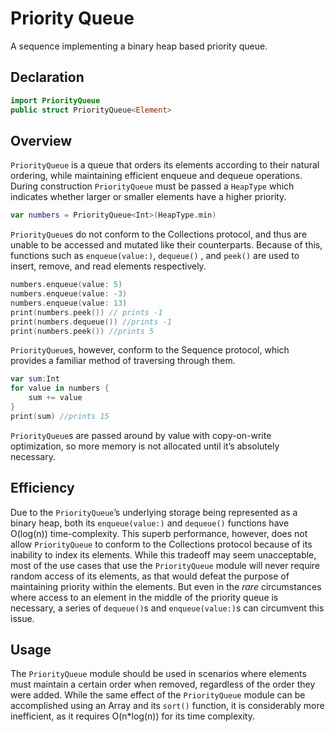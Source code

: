 # Priority Queue
A sequence implementing a binary heap based priority queue.

## Declaration
```swift
import PriorityQueue
public struct PriorityQueue<Element>
```

## Overview
`PriorityQueue` is a queue that orders its elements according to their natural ordering, while maintaining efficient enqueue and dequeue operations. During construction `PriorityQueue` must be passed a `HeapType` which indicates whether larger or smaller elements have a higher priority. 

```swift
var numbers = PriorityQueue<Int>(HeapType.min)
```

`PriorityQueue`s do not conform to the Collections protocol, and thus are unable to be accessed and mutated like their counterparts. Because of this, functions such as `enqueue(value:)`, `dequeue()` , and `peek()` are used to insert, remove, and read elements respectively. 

```swift
numbers.enqueue(value: 5)
numbers.enqueue(value: -3)
numbers.enqueue(value: 13)
print(numbers.peek()) // prints -1
print(numbers.dequeue()) //prints -1
print(numbers.peek()) //prints 5
```

`PriorityQueue`s, however, conform to the Sequence protocol, which provides a familiar method of traversing through them.

```swift
var sum:Int
for value in numbers {
	sum += value
}
print(sum) //prints 15
```

`PriorityQueue`s are passed around by value with copy-on-write optimization, so more memory is not allocated until it’s absolutely necessary.

## Efficiency
Due to the `PriorityQueue`’s underlying storage being represented as a binary heap, both its `enqueue(value:)` and `dequeue()` functions have O(log(n)) time-complexity. This superb performance, however, does not allow `PriorityQueue` to conform to the Collections protocol because of its inability to index its elements. While this tradeoff may seem unacceptable, most of the use cases that use the `PriorityQueue` module will never require random access of its elements, as that would defeat the purpose of maintaining priority within the elements.  But even in the _rare_ circumstances where access to an element in the middle of the priority queue is necessary, a series of `dequeue()`s and `enqueue(value:)`s can circumvent this issue.  

## Usage
The `PriorityQueue` module should be used in scenarios where elements must maintain a certain order when removed, regardless of the order they were added. While the same effect of the `PriorityQueue` module can be accomplished using an Array and its `sort()` function, it is considerably more inefficient, as it requires O(n*log(n)) for its time complexity. 
